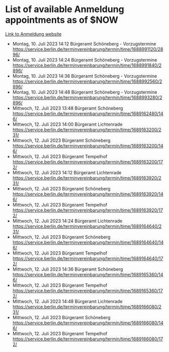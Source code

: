 # List of available Anmeldung appointments as of $NOW
[Link to Anmeldung website](https://service.berlin.de/terminvereinbarung/termin/tag.php?termin=1&anliegen[]=120686&dienstleisterlist=122210,122217,327316,122219,327312,122227,327314,122231,327346,122243,327348,122254,122252,329742,122260,329745,122262,329748,122271,327278,122273,327274,122277,327276,330436,122280,327294,122282,327290,122284,327292,122291,327270,122285,327266,122286,327264,122296,327268,150230,329760,122297,327286,122294,327284,122312,329763,122314,329775,122304,327330,122311,327334,122309,327332,317869,122281,327352,122279,329772,122283,122276,327324,122274,327326,122267,329766,122246,327318,122251,327320,122257,327322,122208,327298,122226,327300&herkunft=http%3A%2F%2Fservice.berlin.de%2Fdienstleistung%2F120686%2F)
- Montag, 10. Juli 2023 14:12 Bürgeramt Schöneberg - Vorzugstermine https://service.berlin.de/terminvereinbarung/termin/time/1688991120/2896/
- Montag, 10. Juli 2023 14:24 Bürgeramt Schöneberg - Vorzugstermine https://service.berlin.de/terminvereinbarung/termin/time/1688991840/2896/
- Montag, 10. Juli 2023 14:36 Bürgeramt Schöneberg - Vorzugstermine https://service.berlin.de/terminvereinbarung/termin/time/1688992560/2896/
- Montag, 10. Juli 2023 14:48 Bürgeramt Schöneberg - Vorzugstermine https://service.berlin.de/terminvereinbarung/termin/time/1688993280/2896/
- Mittwoch, 12. Juli 2023 13:48 Bürgeramt Schöneberg https://service.berlin.de/terminvereinbarung/termin/time/1689162480/146/
- Mittwoch, 12. Juli 2023 14:00 Bürgeramt Lichtenrade https://service.berlin.de/terminvereinbarung/termin/time/1689163200/231/
- Mittwoch, 12. Juli 2023  Bürgeramt Schöneberg https://service.berlin.de/terminvereinbarung/termin/time/1689163200/146/
- Mittwoch, 12. Juli 2023  Bürgeramt Tempelhof https://service.berlin.de/terminvereinbarung/termin/time/1689163200/172/
- Mittwoch, 12. Juli 2023 14:12 Bürgeramt Lichtenrade https://service.berlin.de/terminvereinbarung/termin/time/1689163920/231/
- Mittwoch, 12. Juli 2023  Bürgeramt Schöneberg https://service.berlin.de/terminvereinbarung/termin/time/1689163920/146/
- Mittwoch, 12. Juli 2023  Bürgeramt Tempelhof https://service.berlin.de/terminvereinbarung/termin/time/1689163920/172/
- Mittwoch, 12. Juli 2023 14:24 Bürgeramt Lichtenrade https://service.berlin.de/terminvereinbarung/termin/time/1689164640/231/
- Mittwoch, 12. Juli 2023  Bürgeramt Schöneberg https://service.berlin.de/terminvereinbarung/termin/time/1689164640/146/
- Mittwoch, 12. Juli 2023  Bürgeramt Tempelhof https://service.berlin.de/terminvereinbarung/termin/time/1689164640/172/
- Mittwoch, 12. Juli 2023 14:36 Bürgeramt Schöneberg https://service.berlin.de/terminvereinbarung/termin/time/1689165360/146/
- Mittwoch, 12. Juli 2023  Bürgeramt Tempelhof https://service.berlin.de/terminvereinbarung/termin/time/1689165360/172/
- Mittwoch, 12. Juli 2023 14:48 Bürgeramt Lichtenrade https://service.berlin.de/terminvereinbarung/termin/time/1689166080/231/
- Mittwoch, 12. Juli 2023  Bürgeramt Schöneberg https://service.berlin.de/terminvereinbarung/termin/time/1689166080/146/
- Mittwoch, 12. Juli 2023  Bürgeramt Tempelhof https://service.berlin.de/terminvereinbarung/termin/time/1689166080/172/
